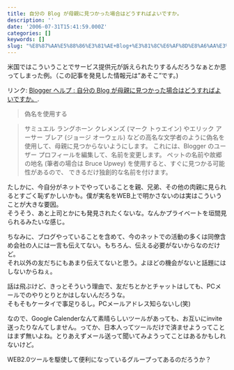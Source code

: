 ```yaml
---
title: 自分の Blog が母親に見つかった場合はどうすればよいですか。
description: ''
date: '2006-07-31T15:41:59.000Z'
categories: []
keywords: []
slug: "%E8%87%AA%E5%88%86%E3%81%AE+Blog+%E3%81%8C%E6%AF%8D%E8%A6%AA%E3%81%AB%E8%A6%8B%E3%81%A4%E3%81%8B%E3%81%A3%E3%81%9F%E5%A0%B4%E5%90%88%E3%81%AF%E3%81..."
---
```

米国ではこういうことでサービス提供元が訴えられたりするんだろうなぁとか思ってしまった例。（この記事を発見した情報元は”あそこ”です。)

リンク: [Blogger ヘルプ : 自分の Blog が母親に見つかった場合はどうすればよいですか。](http://help.blogger.com/bin/answer.py?answer=41972&topic=8937 "Blogger ヘルプ : 自分の Blog が母親に見つかった場合はどうすればよいですか。").

> 偽名を使用する

> サミュエル ラングホーン クレメンズ (マーク トゥエイン) やエリック アーサー ブレア (ジョージ オーウェル) などの高名な文学者のように偽名を使用して、母親に見つからないようにします。 これには、Blogger のユーザー プロフィールを編集して、名前を変更します。 ペットの名前や故郷の地名 (筆者の場合は Bruce Upwey) を使用すると、すぐに見つかる可能性があるので、 できるだけ独創的な名前を付けます。

たしかに、今自分がネットでやっていることを親、兄弟、その他の肉親に見られるとすごく恥ずかしいかも。僕が実名をWEB上で明かさないのは実はこういうことが大きな要因。  
そうそう、あと上司とかにも発見されたくないな。なんかプライベートを垣間見られるみたいな感じ。

ちなみに、ブログやっていることを含めて、今のネットでの活動の多くは同僚含め会社の人には一言も伝えてない。もちろん、伝える必要がないからなのだけど。  
それ以外の友だちにもあまり伝えてないと思う。よほどの機会がないと話題にはしないからねぇ。

話は飛ぶけど、きっとそういう理由で、友だちとかとチャットはしても、PCメールでのやりとりとかはしないんだろうな。  
そもそもケータイで事足りるし。PCメールアドレス知らないし(笑)

なので、Google Calenderなんて素晴らしいツールがあっても、お互いにinvite送ったりなんてしません。ってか、日本人ってツールだけで済ませようってことはまず無いよね。とりあえずメール送って聞いてみようってことはあるかもしれないけど。

WEB2.0ツールを駆使して便利になっているグループってあるのだろうか？